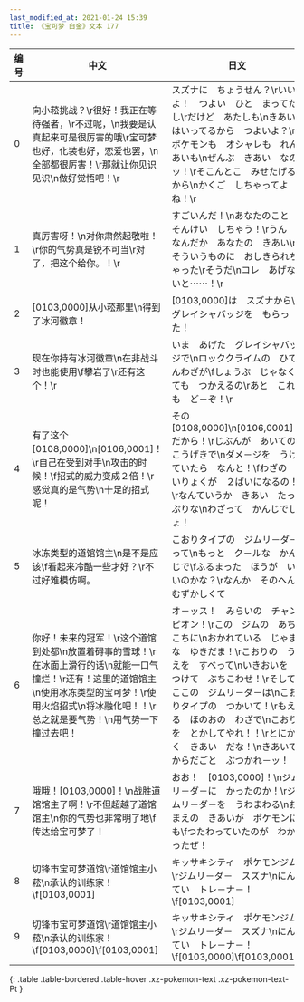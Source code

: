 ```yaml
---
last_modified_at: 2021-01-24 15:39
title: 《宝可梦 白金》文本 177
---
```

| 编号 | 中文 | 日文 |
| ---- | ---- | ---- |
| 0 | 向小菘挑战？\r很好！我正在等待强者，\r不过呢，\n我要是认真起来可是很厉害的哦\r宝可梦也好，化装也好，恋爱也罢，\n全部都很厉害！\r那就让你见识见识\n做好觉悟吧！\r | スズナに　ちょうせん？\rいいよ！　つよい　ひと　まってたし\rだけど　あたしも\nきあい　はいってるから　つよいよ？\rポケモンも　オシャレも　れんあいも\nぜんぶ　きあい　なのッ！\rそこんとこ　みせたげるから\nかくご　しちゃってよね！\r |
| 1 | 真厉害呀！\n对你肃然起敬啦！\r你的气势真是锐不可当\r对了，把这个给你。！\r | すごいんだ！\nあなたのこと　そんけい　しちゃう！\rうん　なんだか　あなたの　きあい\nそういうものに　おしきられちゃった\rそうだ\nコレ　あげないと⋯⋯！\r |
| 2 | [0103,0000]从小菘那里\n得到了冰河徽章！ | [0103,0000]は　スズナから\nグレイシャバッジを　もらった！ |
| 3 | 现在你持有冰河徽章\n在非战斗时也能使用\f攀岩了\r还有这个！\r | いま　あげた　グレイシャバッジで\nロッククライムの　ひでんわざが\fしょうぶ　じゃなくても　つかえるの\rあと　これも　ど－ぞ！\r |
| 4 | 有了这个[0108,0000]\n[0106,0001]！\r自己在受到对手\n攻击的时候！\f招式的威力变成２倍！\r感觉真的是气势\n十足的招式呢！ | その　[0108,0000]\n[0106,0001]　だから！\rじぶんが　あいての　こうげきで\nダメ－ジを　うけていたら　なんと！\fわざの　いりょくが　２ばいになるの！\rなんていうか　きあい　たっぷりな\nわざって　かんじでしょ！ |
| 5 | 冰冻类型的道馆馆主\n是不是应该\f看起来冷酷一些才好？\r不过好难模仿啊。 | こおりタイプの　ジムリ－ダ－って\nもっと　ク－ルな　かんじで\fふるまった　ほうが　いいのかな？\rなんか　そのへん　むずかしくて |
| 6 | 你好！未来的冠军！\r这个道馆到处都\n放置着碍事的雪球！\r在冰面上滑行的话\n就能一口气撞烂！\r还有！这里的道馆馆主\n使用冰冻类型的宝可梦！\r使用火焰招式\n将冰融化吧！！\r总之就是要气势！\n用气势一下撞过去吧！ | オ－ッス！　みらいの　チャンピオン！\rこの　ジムの　あちこちに\nおかれている　じゃまな　ゆきだま！\rこおりの　うえを　すべって\nいきおいを　つけて　ぶちこわせ！\rそして　ここの　ジムリ－ダ－は\nこおりタイプの　つかいて！\rもえる　ほのおの　わざで\nこおりを　とかしてやれ！！\rとにかく　きあい　だな！\nきあいで　からだごと　ぶつかれ－ッ！ |
| 7 | 哦哦！[0103,0000]！\n战胜道馆馆主了啊！\r不但超越了道馆馆主\n你的气势也非常明了地\f传达给宝可梦了！ | おお！　[0103,0000]！\nジムリ－ダ－に　かったのか！\rジムリ－ダ－を　うわまわる\nおまえの　きあいが　ポケモンにも\fつたわっていたのが　わかったぜ！ |
| 8 | 切锋市宝可梦道馆\r道馆馆主小菘\n承认的训练家！\f[0103,0001] | キッサキシティ　ポケモンジム\rジムリ－ダ－　スズナ\nにんてい　トレ－ナ－！\f[0103,0001] |
| 9 | 切锋市宝可梦道馆\r道馆馆主小菘\n承认的训练家！\f[0103,0000]\f[0103,0001] | キッサキシティ　ポケモンジム\rジムリ－ダ－　スズナ\nにんてい　トレ－ナ－！\f[0103,0000]\f[0103,0001] |
{: .table .table-bordered .table-hover .xz-pokemon-text .xz-pokemon-text-Pt }